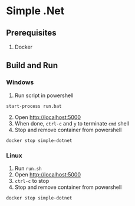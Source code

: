 # Simple .Net

## Prerequisites
1.  Docker

## Build and Run

### Windows
1.  Run script in powershell
```
start-process run.bat
```
2.  Open [http://localhost:5000](http://localhost:5000)
3.  When done, `ctrl-c` and `y` to terminate `cmd` shell
4.  Stop and remove container from powershell
```
docker stop simple-dotnet
```

### Linux
1.  Run `run.sh`
2.  Open [http://localhost:5000](http://localhost:5000)
3.  `ctrl-c` to stop
4.  Stop and remove container from powershell
```
docker stop simple-dotnet
```
